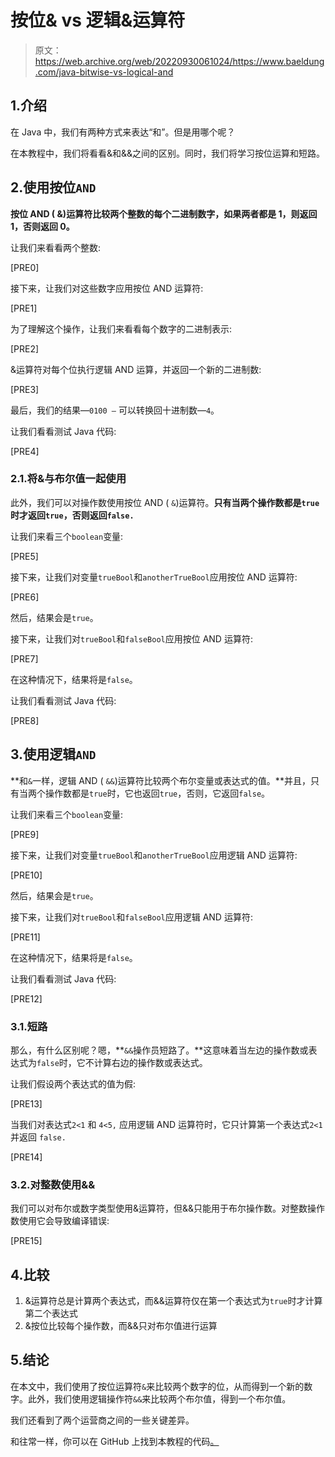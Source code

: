 # 按位& vs 逻辑&运算符

> 原文：<https://web.archive.org/web/20220930061024/https://www.baeldung.com/java-bitwise-vs-logical-and>

## 1.介绍

在 Java 中，我们有两种方式来表达“和”。但是用哪个呢？

在本教程中，我们将看看&和&&之间的区别。同时，我们将学习按位运算和短路。

## 2.使用按位`AND`

**按位 AND ( &)运算符比较两个整数的每个二进制数字，如果两者都是 1，则返回 1，否则返回 0。**

让我们来看看两个整数:

[PRE0]

接下来，让我们对这些数字应用按位 AND 运算符:

[PRE1]

为了理解这个操作，让我们来看看每个数字的二进制表示:

[PRE2]

&运算符对每个位执行逻辑 AND 运算，并返回一个新的二进制数:

[PRE3]

最后，我们的结果—`0100 –` 可以转换回十进制数—`4`。

让我们看看测试 Java 代码:

[PRE4]

### 2.1.将&与布尔值一起使用

此外，我们可以对操作数使用按位 AND ( `&`)运算符。**只有当两个操作数都是`true`时才返回`true`，否则返回`false.`**

让我们来看三个`boolean`变量:

[PRE5]

接下来，让我们对变量`trueBool`和`anotherTrueBool`应用按位 AND 运算符:

[PRE6]

然后，结果会是`true`。

接下来，让我们对`trueBool`和`falseBool`应用按位 AND 运算符:

[PRE7]

在这种情况下，结果将是`false`。

让我们看看测试 Java 代码:

[PRE8]

## 3.使用逻辑`AND`

**和`&`一样，逻辑 AND ( `&&`)运算符比较两个布尔变量或表达式的值。**并且，只有当两个操作数都是`true`时，它也返回`true`，否则，它返回`false`。

让我们来看三个`boolean`变量:

[PRE9]

接下来，让我们对变量`trueBool`和`anotherTrueBool`应用逻辑 AND 运算符:

[PRE10]

然后，结果会是`true`。

接下来，让我们对`trueBool`和`falseBool`应用逻辑 AND 运算符:

[PRE11]

在这种情况下，结果将是`false`。

让我们看看测试 Java 代码:

[PRE12]

### 3.1.短路

那么，有什么区别呢？嗯，**`&&`操作员短路了。**这意味着当左边的操作数或表达式为`false`时，它不计算右边的操作数或表达式。

让我们假设两个表达式的值为假:

[PRE13]

当我们对表达式`2<1` 和 `4<5,` 应用逻辑 AND 运算符时，它只计算第一个表达式`2<1`并返回 `false.`

[PRE14]

### 3.2.对整数使用&&

我们可以对布尔或数字类型使用&运算符，但&&只能用于布尔操作数。对整数操作数使用它会导致编译错误:

[PRE15]

## 4.比较

1.  &运算符总是计算两个表达式，而&&运算符仅在第一个表达式为`true`时才计算第二个表达式
2.  &按位比较每个操作数，而&&只对布尔值进行运算

## 5.结论

在本文中，我们使用了按位运算符`&`来比较两个数字的位，从而得到一个新的数字。此外，我们使用逻辑操作符`&&`来比较两个布尔值，得到一个布尔值。

我们还看到了两个运营商之间的一些关键差异。

和往常一样，你可以在 GitHub 上找到本教程的代码[。](https://web.archive.org/web/20221207022317/https://github.com/eugenp/tutorials/tree/master/core-java-modules/core-java-lang-operators)